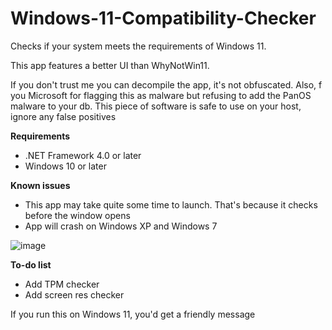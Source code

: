 # Windows-11-Compatibility-Checker
Checks if your system meets the requirements of Windows 11.

This app features a better UI than WhyNotWin11.

If you don't trust me you can decompile the app, it's not obfuscated. Also, f you Microsoft for flagging this as malware but refusing to add the PanOS malware to your db. This piece of software is safe to use on your host, ignore any false positives

**Requirements**
- .NET Framework 4.0 or later
- Windows 10 or later

**Known issues**
- This app may take quite some time to launch. That's because it checks before the window opens
- App will crash on Windows XP and Windows 7

![image](https://user-images.githubusercontent.com/63195743/123518901-b0a8d000-d6da-11eb-83ac-c4f1f5d24902.png)

**To-do list**
- Add TPM checker
- Add screen res checker

If you run this on Windows 11, you'd get a friendly message
